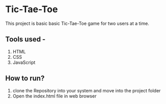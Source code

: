 # Tic-Tae-Toe

This project is basic basic Tic-Tae-Toe game for two users at a time.

## Tools used - 
1. HTML
2. CSS
3. JavaScript

## How to run?
1. clone the Repository into your system and move into the project folder
2. Open the index.html file in web browser